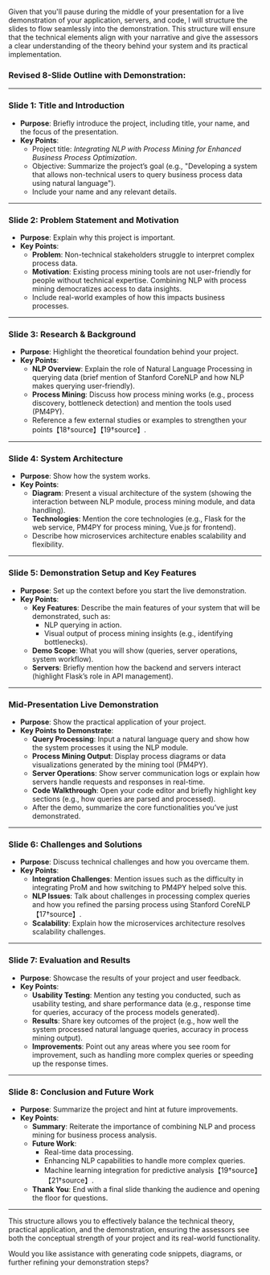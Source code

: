 Given that you'll pause during the middle of your presentation for a live demonstration of your application, servers, and code, I will structure the slides to flow seamlessly into the demonstration. This structure will ensure that the technical elements align with your narrative and give the assessors a clear understanding of the theory behind your system and its practical implementation.

### Revised 8-Slide Outline with Demonstration:

---

### **Slide 1: Title and Introduction**
- **Purpose**: Briefly introduce the project, including title, your name, and the focus of the presentation.
- **Key Points**:
  - Project title: *Integrating NLP with Process Mining for Enhanced Business Process Optimization*.
  - Objective: Summarize the project’s goal (e.g., "Developing a system that allows non-technical users to query business process data using natural language").
  - Include your name and any relevant details.

---

### **Slide 2: Problem Statement and Motivation**
- **Purpose**: Explain why this project is important.
- **Key Points**:
  - **Problem**: Non-technical stakeholders struggle to interpret complex process data.
  - **Motivation**: Existing process mining tools are not user-friendly for people without technical expertise. Combining NLP with process mining democratizes access to data insights.
  - Include real-world examples of how this impacts business processes.

---

### **Slide 3: Research & Background**
- **Purpose**: Highlight the theoretical foundation behind your project.
- **Key Points**:
  - **NLP Overview**: Explain the role of Natural Language Processing in querying data (brief mention of Stanford CoreNLP and how NLP makes querying user-friendly).
  - **Process Mining**: Discuss how process mining works (e.g., process discovery, bottleneck detection) and mention the tools used (PM4PY).
  - Reference a few external studies or examples to strengthen your points【18†source】【19†source】.

---

### **Slide 4: System Architecture**
- **Purpose**: Show how the system works.
- **Key Points**:
  - **Diagram**: Present a visual architecture of the system (showing the interaction between NLP module, process mining module, and data handling).
  - **Technologies**: Mention the core technologies (e.g., Flask for the web service, PM4PY for process mining, Vue.js for frontend).
  - Describe how microservices architecture enables scalability and flexibility.

---

### **Slide 5: Demonstration Setup and Key Features**
- **Purpose**: Set up the context before you start the live demonstration.
- **Key Points**:
  - **Key Features**: Describe the main features of your system that will be demonstrated, such as:
    - NLP querying in action.
    - Visual output of process mining insights (e.g., identifying bottlenecks).
  - **Demo Scope**: What you will show (queries, server operations, system workflow).
  - **Servers**: Briefly mention how the backend and servers interact (highlight Flask’s role in API management).

---

### **Mid-Presentation Live Demonstration**
- **Purpose**: Show the practical application of your project.
- **Key Points to Demonstrate**:
  - **Query Processing**: Input a natural language query and show how the system processes it using the NLP module.
  - **Process Mining Output**: Display process diagrams or data visualizations generated by the mining tool (PM4PY).
  - **Server Operations**: Show server communication logs or explain how servers handle requests and responses in real-time.
  - **Code Walkthrough**: Open your code editor and briefly highlight key sections (e.g., how queries are parsed and processed).
  - After the demo, summarize the core functionalities you’ve just demonstrated.

---

### **Slide 6: Challenges and Solutions**
- **Purpose**: Discuss technical challenges and how you overcame them.
- **Key Points**:
  - **Integration Challenges**: Mention issues such as the difficulty in integrating ProM and how switching to PM4PY helped solve this.
  - **NLP Issues**: Talk about challenges in processing complex queries and how you refined the parsing process using Stanford CoreNLP【17†source】.
  - **Scalability**: Explain how the microservices architecture resolves scalability challenges.

---

### **Slide 7: Evaluation and Results**
- **Purpose**: Showcase the results of your project and user feedback.
- **Key Points**:
  - **Usability Testing**: Mention any testing you conducted, such as usability testing, and share performance data (e.g., response time for queries, accuracy of the process models generated).
  - **Results**: Share key outcomes of the project (e.g., how well the system processed natural language queries, accuracy in process mining output).
  - **Improvements**: Point out any areas where you see room for improvement, such as handling more complex queries or speeding up the response times.

---

### **Slide 8: Conclusion and Future Work**
- **Purpose**: Summarize the project and hint at future improvements.
- **Key Points**:
  - **Summary**: Reiterate the importance of combining NLP and process mining for business process analysis.
  - **Future Work**:
    - Real-time data processing.
    - Enhancing NLP capabilities to handle more complex queries.
    - Machine learning integration for predictive analysis【19†source】【21†source】.
  - **Thank You**: End with a final slide thanking the audience and opening the floor for questions.

---

This structure allows you to effectively balance the technical theory, practical application, and the demonstration, ensuring the assessors see both the conceptual strength of your project and its real-world functionality.

Would you like assistance with generating code snippets, diagrams, or further refining your demonstration steps?
